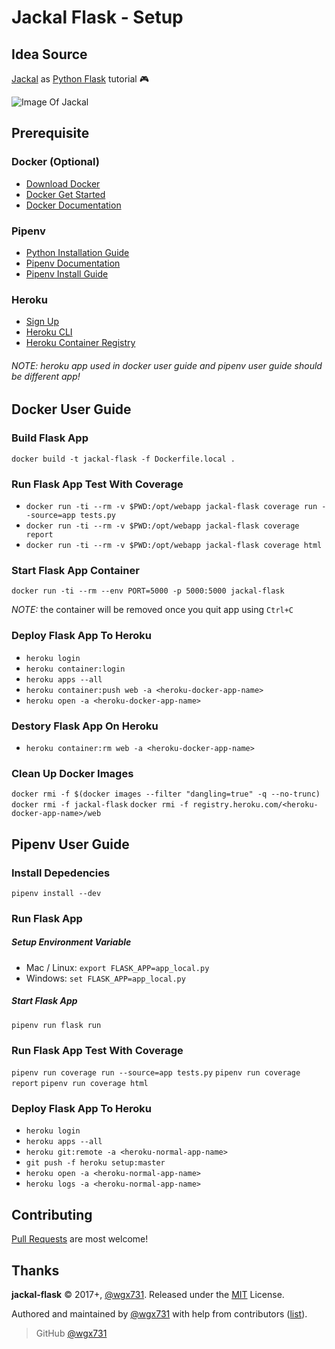 Jackal Flask - Setup
========================

## Idea Source

[Jackal](https://en.wikipedia.org/wiki/Jackal_(video_game)) as [Python Flask](http://flask.pocoo.org) tutorial :video_game:

![Image Of Jackal](https://upload.wikimedia.org/wikipedia/zh/7/70/Jackal.png)

## Prerequisite

### Docker (Optional)

* [Download Docker](https://www.docker.com/community-edition#/download)
* [Docker Get Started](https://docs.docker.com/get-started)
* [Docker Documentation](https://docs.docker.com)

### Pipenv

* [Python Installation Guide](http://docs.python-guide.org/en/latest/starting/installation)
* [Pipenv Documentation](https://pipenv.readthedocs.io/en/latest)
* [Pipenv Install Guide](https://pipenv.readthedocs.io/en/latest/basics.html#installing-pipenv)

### Heroku

* [Sign Up](https://www.heroku.com)
* [Heroku CLI](https://devcenter.heroku.com/articles/heroku-cli)
* [Heroku Container Registry](https://devcenter.heroku.com/articles/container-registry-and-runtime)

###### NOTE: heroku app used in docker user guide and pipenv user guide should be different app!

## Docker User Guide

### Build Flask App

`docker build -t jackal-flask -f Dockerfile.local .`

### Run Flask App Test With Coverage

* `docker run -ti --rm -v $PWD:/opt/webapp jackal-flask coverage run --source=app tests.py`
* `docker run -ti --rm -v $PWD:/opt/webapp jackal-flask coverage report`
* `docker run -ti --rm -v $PWD:/opt/webapp jackal-flask coverage html`

### Start Flask App Container

`docker run -ti --rm --env PORT=5000 -p 5000:5000 jackal-flask`

_NOTE:_ the container will be removed once you quit app using `Ctrl+C`

### Deploy Flask App To Heroku

* `heroku login`
* `heroku container:login`
* `heroku apps --all`
* `heroku container:push web -a <heroku-docker-app-name>`
* `heroku open -a <heroku-docker-app-name>`

### Destory Flask App On Heroku

* `heroku container:rm web -a <heroku-docker-app-name>`

### Clean Up Docker Images

`docker rmi -f $(docker images --filter "dangling=true" -q --no-trunc)`
`docker rmi -f jackal-flask`
`docker rmi -f registry.heroku.com/<heroku-docker-app-name>/web`

## Pipenv User Guide

### Install Depedencies

`pipenv install --dev`

### Run Flask App

##### Setup Environment Variable

* Mac / Linux: `export FLASK_APP=app_local.py`
* Windows: `set FLASK_APP=app_local.py`

##### Start Flask App

`pipenv run flask run`

###  Run Flask App Test With Coverage

`pipenv run coverage run --source=app tests.py`
`pipenv run coverage report`
`pipenv run coverage html`

### Deploy Flask App To Heroku

* `heroku login`
* `heroku apps --all`
* `heroku git:remote -a <heroku-normal-app-name>`
* `git push -f heroku setup:master`
* `heroku open -a <heroku-normal-app-name>`
* `heroku logs -a <heroku-normal-app-name>`

## Contributing

[Pull Requests](https://github.com/wgx731/jackal-flask/pulls) are most welcome!

## Thanks

**jackal-flask** © 2017+, [@wgx731]. Released under the [MIT](https://github.com/wgx731/jackal-flask/blob/master/LICENSE) License.

Authored and maintained by [@wgx731] with help from contributors ([list][contributors]).

> GitHub [@wgx731]

[@wgx731]: https://github.com/wgx731
[contributors]: https://github.com/wgx731/jackal-flask/contributors

